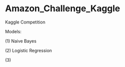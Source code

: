 # Amazon_Challenge_Kaggle
Kaggle Competition

Models:

(1) Naive Bayes

(2) Logistic Regression 

(3) 